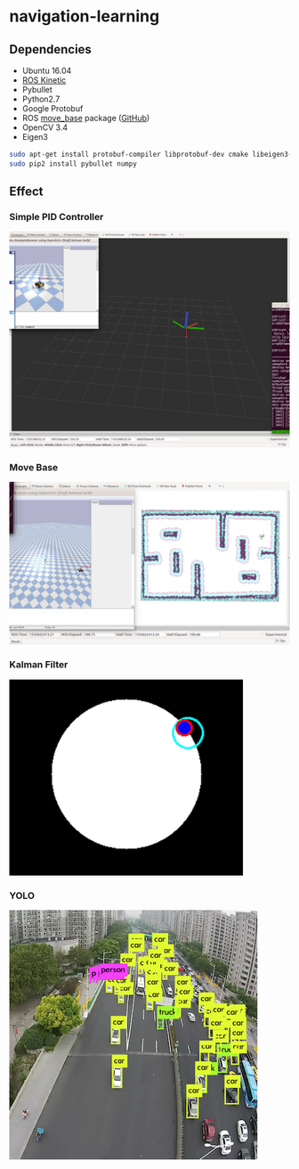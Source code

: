 # navigation-learning
## Dependencies
* Ubuntu 16.04
* [ROS Kinetic](http://wiki.ros.org/kinetic/Installation/Ubuntu)
* Pybullet
* Python2.7
* Google Protobuf
* ROS [move_base](http://wiki.ros.org/move_base) package ([GitHub](https://github.com/ros-planning/navigation))
* OpenCV 3.4
* Eigen3


```bash
sudo apt-get install protobuf-compiler libprotobuf-dev cmake libeigen3-dev
sudo pip2 install pybullet numpy
```
## Effect
### Simple PID Controller

![image](./image/effect.gif)

### Move Base

![image](./image/effect_movebase.gif)

### Kalman Filter

![image](./image/effect_kalman_filter.gif)

### YOLO
[![YOLO Video](image/shot.png)](https://box.nju.edu.cn/seafhttp/files/ae8bbe4d-53f5-4b50-a8d1-ba46e64adaa7/RSD-005-13min-res-darknet.mp4 "Click to watch the YOLO video")